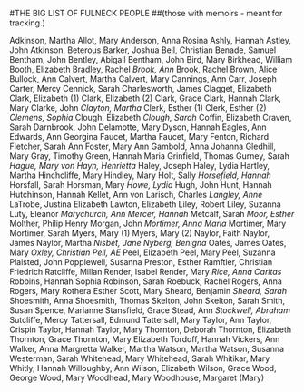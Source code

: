 
#THE BIG LIST OF FULNECK PEOPLE
##(those with memoirs - meant for tracking.)

Adkinson, Martha
Allot, Mary
Anderson, Anna Rosina
Ashly, Hannah
Astley, John
Atkinson, Beterous
Barker, Joshua
Bell, Christian
Benade, Samuel
Bentham, John
Bentley, Abigail
Bentham, John
Bird, Mary
Birkhead, William
Booth, Elizabeth
Bradley, Rachel
_Brook, Ann_
Brook, Rachel
Brown, Alice
Bullock, Ann
Calvert, Martha
Calvert, Mary
Cannings, Ann
Carr, Joseph
Carter, Mercy
Cennick, Sarah
Charlesworth, James
Clagget, Elizabeth
Clark, Elizabeth (1)
Clark, Elizabeth (2)
Clark, Grace
Clark, Hannah
Clark, Mary
Clarke, John
_Clayton, Martha_
Clerk, Esther (1)
Clerk, Esther (2)
_Clemens, Sophia_
Clough, Elizabeth
_Clough, Sarah_
Coffin, Elizabeth
Craven, Sarah
Darnbrook, John
Delamotte, Mary
Dyson, Hannah
Eagles, Ann
Edwards, Ann Georgina
Faucet, Martha
Faucet, Mary
Fenton, Richard
Fletcher, Sarah Ann
Foster, Mary Ann
Gambold, Anna Johanna
Gledhill, Mary
Gray, Timothy
Green, Hannah Maria
Grinfield, Thomas
Gurney, Sarah
_Hague, Mary_
_von Hayn, Henrietta_
Haley, Joseph
Haley, Lydia
Hartley, Martha
Hinchcliffe, Mary
Hindley, Mary
Holt, Sally
_Horsefield, Hannah_
Horsfall, Sarah
Horsman, Mary
_Howe, Lydia_
Hugh, John
Hunt, Hannah
Hutchinson, Hannah
Kellet, Ann
von Larisch, Charles
_Langley, Anne_
LaTrobe, Justina Elizabeth
Lawton, Elizabeth
Liley, Robert
Liley, Suzanna
Luty, Eleanor
_Marychurch, Ann_
_Mercer, Hannah_
Metcalf, Sarah
_Moor, Esther_
Molther, Philip Henry
Morgan, John
_Mortimer, Anna Maria_
Mortimer, Mary
Mortimer, Sarah
Myers, Mary (1)
Myers, Mary (2)
Naylor, Faith
Naylor, James
Naylor, Martha
_Nisbet, Jane_
_Nyberg, Benigna_
Oates, James
Oates, Mary
_Oxley, Christian_
_Pell, AE_
Peel, Elizabeth
Peel, Mary
Peel, Suzanna
Plaisted, John
Popplewell, Susanna
Preston, Esther
Ramftler, Christian Friedrich
Ratcliffe, Millan
Render, Isabel
Render, Mary
_Rice, Anna Caritas_
Robbins, Hannah Sophia
Robinson, Sarah
Roebuck, Rachel
Rogers, Anna
Rogers, Mary
Rothera Esther
Scott, Mary
Sheard, Benjamin
_Sheard, Sarah_
Shoesmith, Anna
Shoesmith, Thomas
Skelton, John
Skelton, Sarah
Smith, Susan
Spence, Marianne
Stansfield, Grace
Stead, Ann
_Stockwell, Abraham_
Sutcliffe, Mercy
Tattersall, Edmund
Tattersall, Mary
Taylor, Ann
Taylor, Crispin
Taylor, Hannah
Taylor, Mary
Thornton, Deborah
Thornton, Elizabeth
Thornton, Grace
Thornton, Mary Elizabeth
Tordoff, Hannah
Vickers, Ann
Walker, Anna Margretta
Walker, Martha
Watson, Martha
Watson, Susanna
Westerman, Sarah
Whitehead, Mary
Whitehead, Sarah
Whitikar, Mary
Whitly, Hannah
Willoughby, Ann
Wilson, Elizabeth
Wilson, Grace
Wood, George
Wood, Mary
Woodhead, Mary
Woodhouse, Margaret (Mary)












